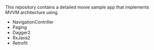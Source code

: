 This repository contains a detailed movie sample app that implements MVVM architecture using 
   
 - NavigationContriller
 - Paging
 - Dagger2
 - RxJava2
 - Retrofit
   
      
      
       
 
